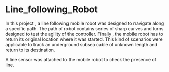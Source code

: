 # Line_following_Robot

In this project , a line following mobile robot was designed to navigate along a specific path. The path of robot contains series of sharp curves and turns designed to test the agility of the controller. Finally , the mobile robot has to return its original location where it was started. This kind of scenarios were applicable to track an underground subsea cable of unknown length and return to its destination.

A line sensor was attached to the mobile robot to check the presence of line.
